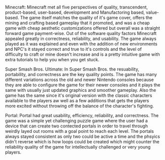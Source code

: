 Minecraft: Minecraft met all five perspectives of quality, transcendent, product-based, user-based, development and 
Manufactoring based, value-based. The game itself matches the quality of it's game cover, offers the mining and crafting based
gameplay that it promoted, and was a cheap game with cheap aesthetic customizations offered but overall was a straight
forward game payment-wise. Out of the software quality factors Minecraft appealed greatly in correctness, reliability,
and usability. The game always played as it was explained and even with the addition of new environments and NPC's it stayed
correct and true to it's controls and the level of difficulty to craft or mine doesn't increase and is a pretty intuitive game
with extra tutorials to help you when you get stuck.

Super Smash Bros. Ultimate: In Super Smash Bros. the resuability, portability, and correctness are the key quality points.
The game has many different variations across the old and newer Nintendo consoles because they are able to configure the game
for their newer consoles and it plays the same with usually just updated graphics and smoother gameplay. Also the game has the
same since it's original version with the classic characters available to the players aw well as a few additions that gets the
players more excited without throwing off the balance of the character's fighting.

Portal: Portal had great usability, efficiency, reliability, and correctness. The game was a simple yet challenging puzzle game
where the user had a device that can create two contected portals in order to travel through weirdly layed out rooms with a
goal point to reach each level. The portals always stayed consistent as only two could be active a time and the phsyics didn't
reverse which is how loops could be created which might counter the reliability quality of the game for intellectually 
challenged or very young players.
